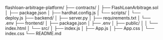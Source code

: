 flashloan-arbitrage-platform/
├── contracts/
│   ├── FlashLoanArbitrage.sol
│   ├── package.json
│   ├── hardhat.config.js
│   └── scripts/
│       └── deploy.js
├── backend/
│   ├── server.py
│   ├── requirements.txt
│   └── .env
├── frontend/
│   ├── package.json
│   ├── .env
│   ├── public/
│   │   └── index.html
│   └── src/
│       ├── index.js
│       ├── App.js
│       ├── App.css
│       └── index.css
└── README.md

